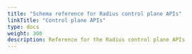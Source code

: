 ```yaml
---
title: "Schema reference for Radius control plane APIs"
linkTitle: "Control plane APIs"
type: docs
weight: 300
description: Reference for the Radius control plane APIs
---
```


